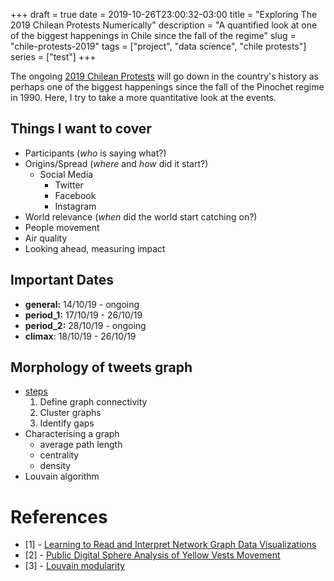 +++ 
draft = true
date = 2019-10-26T23:00:32-03:00
title = "Exploring The 2019 Chilean Protests Numerically"
description = "A quantified look at one of the biggest happenings in Chile since the fall of the regime"
slug = "chile-protests-2019" 
tags = ["project", "data science", "chile protests"]
series = ["test"]
+++

The ongoing [2019 Chilean Protests](https://en.wikipedia.org/wiki/2019_Chilean_protests) will go down in the country's history as perhaps one of the biggest happenings since the fall of the Pinochet regime in 1990. Here, I try to take a more quantitative look at the events.

## Things I want to cover

- Participants (_who_ is saying what?)
- Origins/Spread (_where_ and _how_ did it start?)
  - Social Media
    - Twitter
    - Facebook
    - Instagram
- World relevance (_when_ did the world start catching on?)
- People movement
- Air quality
- Looking ahead, measuring impact

## Important Dates

- **general:** 14/10/19 - ongoing
- **period_1:** 17/10/19 - 26/10/19
- **period_2:** 28/10/19 - ongoing
- **climax**: 18/10/19 - 26/10/19

## Morphology of tweets graph

- [steps](https://noduslabs.com/cases/learn-read-interpret-network-graphs-data-visualization/)
  1. Define graph connectivity
  2. Cluster graphs
  3. Identify gaps
- Characterising a graph
  - average path length
  - centrality
  - density
- Louvain algorithm

# References

- [1] - [Learning to Read and Interpret Network Graph Data Visualizations](https://noduslabs.com/cases/learn-read-interpret-network-graphs-data-visualization/)
- [2] - [Public Digital Sphere Analysis of Yellow Vests Movement](https://www.alto-analytics.com/en_US/public-digital-sphere-analysis-of-yellow-vest-debate/)
- [3] - [Louvain modularity](https://en.wikipedia.org/wiki/Louvain_modularity)
